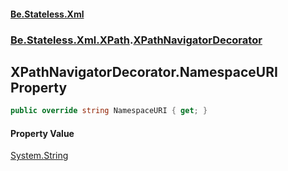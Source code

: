 #### [Be.Stateless.Xml](README.md 'README')
### [Be.Stateless.Xml.XPath](Be.Stateless.Xml.XPath.md 'Be.Stateless.Xml.XPath').[XPathNavigatorDecorator](XPathNavigatorDecorator.md 'Be.Stateless.Xml.XPath.XPathNavigatorDecorator')

## XPathNavigatorDecorator.NamespaceURI Property

```csharp
public override string NamespaceURI { get; }
```

#### Property Value
[System.String](https://docs.microsoft.com/en-us/dotnet/api/System.String 'System.String')
